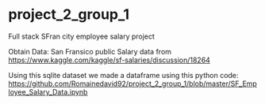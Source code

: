 # project_2_group_1
Full stack SFran city employee salary project


Obtain Data: San Fransico public Salary data from https://www.kaggle.com/kaggle/sf-salaries/discussion/18264

Using this sqlite dataset we made a dataframe using this python code: https://github.com/Romainedavid92/project_2_group_1/blob/master/SF_Employee_Salary_Data.ipynb